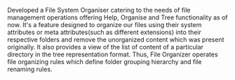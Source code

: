 
Developed a File System Organiser catering to the needs of file management operations offering Help, Organise and Tree functionality as of now.
It's a feature designed to organize our files using their system attributes or meta attributes(such as different extensions) into their respective folders and remove the unorganized content which was present originally. It also provides a view of the list of content of a particular directory in the tree representation format.
Thus, File Organizer operates file organizing rules which define folder grouping hierarchy and file renaming rules.
